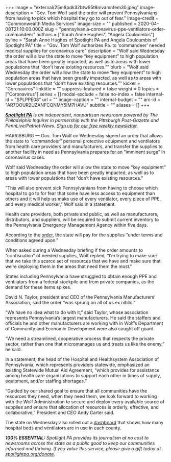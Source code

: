 +++
image = "external/25m8pdk32btw95t8mvamnfem30.jpeg"
image-description = "Gov. Tom Wolf said the order will prevent Pennsylvanians from having to pick which hospital they go to out of fear."
image-credit = "Commonwealth Media Services"
image-size = ""
published = 2020-04-08T21:10:00.000Z
slug = "pennsylvania-coronavirus-ppe-ventilators-order-commandeer"
authors = ["Sarah Anne Hughes", "Angela Couloumbis"]
byline = "Sarah Anne Hughes of Spotlight PA and Angela Couloumbis of Spotlight PA"
title = "Gov. Tom Wolf authorizes Pa. to ‘commandeer’ needed medical supplies for coronavirus care"
description = "Wolf said Wednesday the order will allow the state to move “key equipment” to high population areas that have been greatly impacted, as well as to areas with lower populations that “don’t have existing resources.”"
blurb = "Wolf said Wednesday the order will allow the state to move “key equipment” to high population areas that have been greatly impacted, as well as to areas with lower populations that “don’t have existing resources.”"
kicker = "Coronavirus"
linktitle = ""
suppress-featured = false
weight = 0
topics = ["Coronavirus"]
series = []
modal-exclude = false
no-index = false
internal-id = "SPLPPE08"
url = ""
image-caption = ""
internal-budget = ""
arc-id = "AR7OOUR2UZANFCQNMY5IM7HAVU"
subtitle = ""
aliases = []
+++

<a href="https://www.spotlightpa.org/"><i><b>Spotlight PA</b></i></a><i> is an independent, nonpartisan newsroom powered by The Philadelphia Inquirer in partnership with the Pittsburgh Post-Gazette and PennLive/Patriot-News. </i><a href="https://www.spotlightpa.org/newsletters"><i>Sign up for our free weekly newsletter</i></a><i>.</i>

HARRISBURG — Gov. Tom Wolf on Wednesday signed an order that allows the state to “commandeer” personal protective equipment and ventilators from health care providers and manufacturers, and transfer the supplies to another facility in need as Pennsylvania prepares for an “imminent surge” in coronavirus cases.

Wolf said Wednesday the order will allow the state to move “key equipment” to high population areas that have been greatly impacted, as well as to areas with lower populations that “don’t have existing resources.”

“This will also prevent sick Pennsylvanians from having to choose which hospital to go to for fear that some have less access to equipment than others and it will help us make use of every ventilator, every piece of PPE, and every medical worker," Wolf said in a statement.

Health care providers, both private and public, as well as manufacturers, distributors, and suppliers, will be required to submit current inventory to the Pennsylvania Emergency Management Agency within five days.

According to the <a href="https://www.governor.pa.gov/wp-content/uploads/2020/04/20200408-GOV-Critical-Medical-Resources-Order.pdf" target=_blank>order</a>, the state will pay for the supplies “under terms and conditions agreed upon."

<script src="https://www.spotlightpa.org/embed.js" async></script><div data-spl-embed-version="1" data-spl-src="https://www.spotlightpa.org/embeds/donate/"></div>


When asked during a Wednesday briefing if the order amounts to “confiscation” of needed supplies, Wolf replied, “I’m trying to make sure that we take this scarce set of resources that we have and make sure that we’re deploying them in the areas that need them the most."

States including Pennsylvania have struggled to obtain enough PPE and ventilators from a federal stockpile and from private companies, as the demand for these items spikes.

David N. Taylor, president and CEO of the Pennsylvania Manufacturers’ Association, said the order “was sprung on all of us ex nihilo.”

"We have no idea what to do with it,” said Taylor, whose association represents Pennsylvania’s largest manufacturers. He said the staffers and officials he and other manufacturers are working with in Wolf’s Department of Community and Economic Development were also caught off guard.

“We need a streamlined, cooperative process that respects the private sector, rather than one that micromanages us and treats us like the enemy,” he said.

In a statement, the head of the Hospital and Healthsystem Association of Pennsylvania, which represents providers statewide, emphasized an existing Statewide Mutual Aid Agreement, “which provides for assistance among health care organizations to support each other in times of supply, equipment, and/or staffing shortages.”

“Guided by our shared goal to ensure that all communities have the resources they need, when they need them, we look forward to working with the Wolf Administration to secure and deploy every available source of supplies and ensure that allocation of resources is orderly, effective, and collaborative,” President and CEO Andy Carter said.

The state on Wednesday also rolled out a <a href="https://www.arcgis.com/apps/opsdashboard/index.html#/85054b06472e4208b02285b8557f24cf" target=_blank>dashboard</a> that shows how many hospital beds and ventilators are in use in each county.

<i><b>100% ESSENTIAL:</b></i><i> Spotlight PA provides its journalism at no cost to newsrooms across the state as a public good to keep our communities informed and thriving. If you value this service, please give a gift today at </i><a href="https://www.spotlightpa.org/donate"><i>spotlightpa.org/donate</i></a><i>.</i>

<script src="https://www.spotlightpa.org/embed.js" async></script><div data-spl-embed-version="1" data-spl-src="https://www.spotlightpa.org/embeds/tips/?tip_text=Do%20you%20have%20a%20tip%20about%20%3Cb%3Ehow%20Pa.'s%20government%20is%20responding%20to%20the%20coronavirus%3C%2Fb%3E%3F%20Tell%20us."></div>
